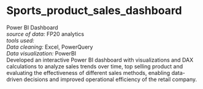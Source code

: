 # Sports_product_sales_dashboard
Power BI Dashboard <br/>
_source of data:_ FP20 analytics <br/>
_tools used:_ <br/>
_Data cleaning:_ Excel, PowerQuery<br/>
_Data visualization:_ PowerBI <br/>
Developed an interactive Power BI dashboard with visualizations and DAX calculations to analyze sales trends over time, top selling product and evaluating the effectiveness of different sales methods, enabling data-driven decisions and improved operational efficiency of the retail company.
